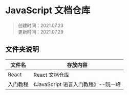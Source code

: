 # JavaScript 文档仓库  
>创建时间：2021.07.23  
>更新时间：2021.07.29
 
## 文件夹说明  

| 文件名             | 存放内容                           |
| ------------------ | --------------------------------  |
| React               | React 文档仓库               |
| 入门教程               | 《JavaScript 语言入门教程》--阮一峰 |
